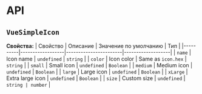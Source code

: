 # API
## `VueSimpleIcon`
**Свойства:**
| Свойство | Описание         | Значение по умолчанию | Тип               |
|----------|------------------|-----------------------|-------------------|
| `name`   | Icon name        | `undefined`           | `string`          |
| `color`  | Icon color       | Same as `icon.hex`    | `string`          |
| `small`  | Small icon       | `undefined`           | `Boolean`         |
| `medium` | Medium icon      | `undefined`           | `Boolean`         |
| `large`  | Large icon       | `undefined`           | `Boolean`         |
| `xLarge` | Extra large icon | `undefined`           | `Boolean`         |
| `size`   | Custom size      | `undefined`           | `string | number` |
